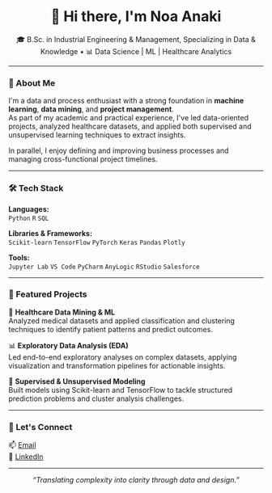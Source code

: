 <h1 align="center">👋 Hi there, I'm Noa Anaki</h1>
<p align="center">
🎓 B.Sc. in Industrial Engineering & Management, Specializing in Data & Knowledge  •  📊 Data Science | ML | Healthcare Analytics
</p>

---

### 🧠 About Me
I'm a data and process enthusiast with a strong foundation in **machine learning**, **data mining**, and **project management**.  
As part of my academic and practical experience, I've led data-oriented projects, analyzed healthcare datasets, and applied both supervised and unsupervised learning techniques to extract insights.

In parallel, I enjoy defining and improving business processes and managing cross-functional project timelines.

---

### 🛠 Tech Stack
**Languages:**  
`Python` `R` `SQL`  

**Libraries & Frameworks:**  
`Scikit-learn` `TensorFlow` `PyTorch` `Keras` `Pandas` `Plotly`  

**Tools:**  
`Jupyter Lab` `VS Code` `PyCharm` `AnyLogic` `RStudio` `Salesforce`

---

### 🚀 Featured Projects

🏥 **Healthcare Data Mining & ML**  
Analyzed medical datasets and applied classification and clustering techniques to identify patient patterns and predict outcomes.

📊 **Exploratory Data Analysis (EDA)**  
Led end-to-end exploratory analyses on complex datasets, applying visualization and transformation pipelines for actionable insights.

🧠 **Supervised & Unsupervised Modeling**  
Built models using Scikit-learn and TensorFlow to tackle structured prediction problems and cluster analysis challenges.

---

### 🤝 Let's Connect  
📫 [Email](mailto:noa.anaki@example.com)  
💼 [LinkedIn](https://www.linkedin.com/in/noaanaki)

---

<p align="center">
<i>“Translating complexity into clarity through data and design.”</i>
</p>
